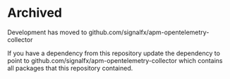 # Archived

Development has moved to github.com/signalfx/apm-opentelemetry-collector

If you have a dependency from this repository update the dependency to point to github.com/signalfx/apm-opentelemetry-collector which contains all packages that this repository contained.
